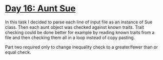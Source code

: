 # [Day 16: Aunt Sue](https://adventofcode.com/2015/day/16)

In this task I decided to parse each line of input file as an instance of Sue class.
Then each aunt object was checked against known traits. Trait checking could be done better
for example by reading known traits from a file and then checking them all
in a loop instead of copy pasting.

Part two required only to change inequality check to a greater/fewer than or equal check.
